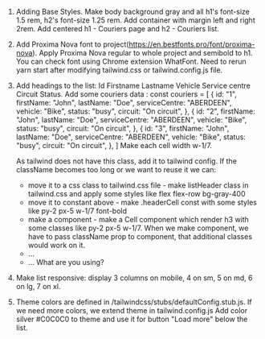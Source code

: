 1. Adding Base Styles. Make body background gray and all h1's font-size 1.5 rem, h2's font-size 1.25 rem. Add container with margin left and right 2rem. Add centered h1 - Couriers page and h2 - Couriers list.

2. Add Proxima Nova font to project(https://en.bestfonts.pro/font/proxima-nova). Apply Proxima Nova regular to whole project and semibold to h1. You can check font using Chrome extension WhatFont. Need to rerun yarn start after modifying tailwind.css or tailwind.config.js file.

3. Add headings to the list:
   Id
   Firstname
   Lastname
   Vehicle
   Service centre
   Circuit
   Status.
   Add some couriers data :
   const couriers = [
   {
   id: "1",
   firstName: "John",
   lastName: "Doe",
   serviceCentre: "ABERDEEN",
   vehicle: "Bike",
   status: "busy",
   circuit: "On circuit",
   },
   {
   id: "2",
   firstName: "John",
   lastName: "Doe",
   serviceCentre: "ABERDEEN",
   vehicle: "Bike",
   status: "busy",
   circuit: "On circuit",
   },
   {
   id: "3",
   firstName: "John",
   lastName: "Doe",
   serviceCentre: "ABERDEEN",
   vehicle: "Bike",
   status: "busy",
   circuit: "On circuit",
   },
   ]
   Make each cell width w-1/7.

   As tailwind does not have this class, add it to tailwind config.
   If the className becomes too long or we want to reuse it we can:

   - move it to a css class to tailwind.css file - make listHeader class in tailwind.css and apply some styles like flex flex-row bg-gray-400
   - move it to constant above - make .headerCell const with some styles like py-2 px-5 w-1/7 font-bold
   - make a component - make a Cell component which render h3 with some classes like py-2 px-5 w-1/7. When we make component, we have to pass className prop to component, that additional classes would work on it.
   - ...
   - ...
     What are you using?

4. Make list responsive: display 3 columns on mobile, 4 on sm, 5 on md, 6 on lg, 7 on xl.

5. Theme colors are defined in /tailwindcss/stubs/defaultConfig.stub.js. If we need more colors, we extend theme in tailwind.config.js Add color silver #C0C0C0 to theme and use it for button "Load more" below the list.
